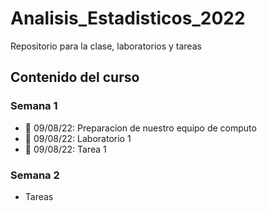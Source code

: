 # Analisis_Estadisticos_2022

Repositorio para la clase, laboratorios y tareas

## Contenido del curso

### Semana 1
 + 📅 09/08/22: Preparacion de nuestro equipo de computo
 + :date: 09/08/22: Laboratorio 1
 + :date: 09/08/22: Tarea 1
 
 ### Semana 2
 + Tareas